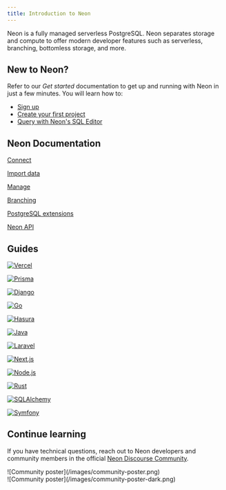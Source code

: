 ```yaml
---
title: Introduction to Neon
---
```


Neon is a fully managed serverless PostgreSQL. Neon separates storage and compute to offer modern developer features such as serverless, branching, bottomless storage, and more.

## New to Neon?

Refer to our _Get started_ documentation to get up and running with Neon in just a few minutes. You will learn how to:

- [Sign up](/docs/get-started-with-neon/signing-up)
- [Create your first project](/docs/get-started-with-neon/setting-up-a-project)
- [Query with Neon's SQL Editor](/docs/get-started-with-neon/query-with-neon-sql-editor)

## Neon Documentation

<IntroNavigation>

[Connect](/docs/connect/connect-from-any-app "Learn to connect to a Neon database from any application.")

[Import data](/docs/import/import-from-postgres "Import your own data or sample data that you can use to explore Neon")

[Manage](/docs/manage/overview "Learn how to manage Neon projects, branches, compute resources, databases, and users.")

[Branching](/docs/introduction/branching "Learn about branching and how you can use it to optimize development workflows.")

[PostgreSQL extensions](/docs/reference/pg-extensions "Install supported PostgreSQL extensions")

[Neon API](/docs/reference/api-reference "Manage Neon programmatically using the Neon API")

</IntroNavigation>

## Guides

<TechnologyNavigation>

[![Vercel](/images/technology-logos/vercel-logo.svg "Connect with the Neon Vercel")](/docs/guides/vercel)

[![Prisma](/images/technology-logos/prisma-logo.svg "Connect from Prisma to Neon")](/docs/guides/prisma)

[![Django](/images/technology-logos/django-logo.svg "Connect a Django application to Neon")](/docs/guides/django)

[![Go](/images/technology-logos/go-logo.svg "Connect a Go application to Neon")](/docs/guides/go)

[![Hasura](/images/technology-logos/hasura-logo.svg "Connect from Hasura Cloud to Neon")](/docs/guides/hasura)

[![Java](/images/technology-logos/java-logo.svg "Connect a Java application to Neon")](/docs/guides/java)

[![Laravel](/images/technology-logos/laravel-logo.svg "Connect a Laravel application to Neon")](/docs/guides/laravel)

[![Next.js](/images/technology-logos/nextjs-logo.svg "Connect a Next.js application to Neon")](/docs/guides/vercel)

[![Node.js](/images/technology-logos/nodejs-logo.svg "Connect a Node.js application to Neon")](/docs/guides/node)

[![Rust](/images/technology-logos/rust-logo.svg "Connect a Rust application to Neon")](/docs/guides/rust)

[![SQLAlchemy](/images/technology-logos/sqlalchemy-logo.svg "Connect an SQLAlchemy application to Neon")](/docs/guides/sqlalchemy)

[![Symfony](/images/technology-logos/symfony-logo.svg "Connect from Symfony with Doctrine to Neon")](/docs/guides/symfony)

</TechnologyNavigation>

## Continue learning

If you have technical questions, reach out to Neon developers and community members in the official [Neon Discourse Community](https://community.neon.tech/).

<div className="dark:hidden sm:hidden">![Community poster](/images/community-poster.png)</div>

<div class="hidden dark:block sm:hidden">![Community poster](/images/community-poster-dark.png)</div>
